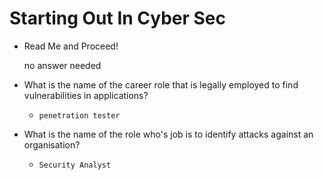 # Starting Out In Cyber Sec

- Read Me and Proceed!

	no answer needed

- What is the name of the career role that is legally employed to find vulnerabilities in applications?

	- `penetration tester`

- What is the name of the role who's job is to identify attacks against an organisation?

	- `Security Analyst`





